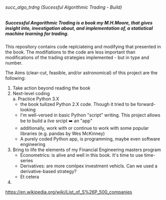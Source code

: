 ###### succ_algo_trdng (Sucessful Algorithmic Trading - Build)
##### _Successful Angorithmic Trading_ is a book my M.H.Moore, that gives insight into, investigation about, and implementation of, a statistical machine learning for trading.

This repository contains code replciateing and modifying that presented in the book. The modifiations to the code are less important than modifications of the trading strategies implemented - but in type and number.

The Aims (clear-cut, feasible, and/or astronomical) of this project are the following:
1. Take action beyond reading the book
2. Next-level coding  
   a. Practice Python 3.X
   - the book tuilized Python 2.X code. Though it tried to be forward-looking
   - I'm well-versed in basic Python "script" writing. This project allows be to build a _live_ srcipt :arrow_right: an "app"
   - additionally, work with or continue to work with some popular libraries (e.g. pandas by Wes McKinney)
   - A purely coded Python app, is programming, maybe even software engineering
3. Bring to life the elements of my Financial Engineering masters program
   - Econometrics: is alive and well in this book. It's time to use time-series
   - Derivatives: are more comlpex investment vehicls. Can we used a derivative-based strategy?
   - Et cetera
4.




https://en.wikipedia.org/wiki/List_of_S%26P_500_companies
